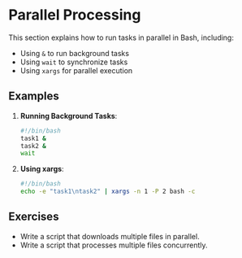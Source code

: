 # Parallel Processing

This section explains how to run tasks in parallel in Bash, including:

- Using `&` to run background tasks
- Using `wait` to synchronize tasks
- Using `xargs` for parallel execution

## Examples

1. **Running Background Tasks**:
   ```bash
   #!/bin/bash
   task1 &
   task2 &
   wait
   ```

2. **Using xargs**:
   ```bash
   #!/bin/bash
   echo -e "task1\ntask2" | xargs -n 1 -P 2 bash -c
   ```

## Exercises

- Write a script that downloads multiple files in parallel.
- Write a script that processes multiple files concurrently.